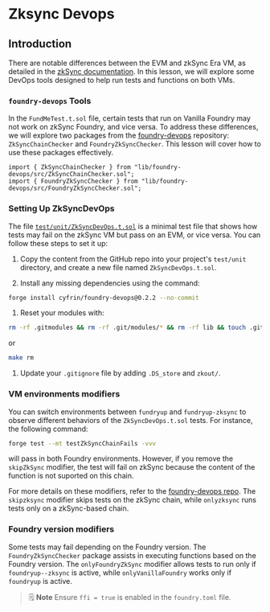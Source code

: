 # Zksync Devops

## Introduction

There are notable differences between the EVM and zkSync Era VM, as detailed in the [zkSync documentation](https://docs.zksync.io/build/developer-reference/ethereum-differences/evm-instructions). In this lesson, we will explore some DevOps tools designed to help run tests and functions on both VMs.

### `foundry-devops` Tools

In the `FundMeTest.t.sol` file, certain tests that run on Vanilla Foundry may not work on zkSync Foundry, and vice versa. To address these differences, we will explore two packages from the [foundry-devops](https://github.com/Cyfrin/foundry-devops) repository: `ZkSyncChainChecker` and `FoundryZkSyncChecker`. This lesson will cover how to use these packages effectively.

```solidity
import { ZkSyncChainChecker } from "lib/foundry-devops/src/ZkSyncChainChecker.sol";
import { FoundryZkSyncChecker } from "lib/foundry-devops/src/FoundryZkSyncChecker.sol";
```

### Setting Up ZkSyncDevOps

The file [`test/unit/ZkSyncDevOps.t.sol`](https://github.com/Cyfrin/foundry-fund-me-cu/blob/main/test/unit/ZkSyncDevOps.t.sol) is a minimal test file that shows how tests may fail on the zkSync VM but pass on an EVM, or vice versa. You can follow these steps to set it up:

1. Copy the content from the GitHub repo into your project's `test/unit` directory, and create a new file named `ZkSyncDevOps.t.sol`.

2. Install any missing dependencies using the command:

```bash
forge install cyfrin/foundry-devops@0.2.2 --no-commit
```

1. Reset your modules with:

```bash
rm -rf .gitmodules && rm -rf .git/modules/* && rm -rf lib && touch .gitmodules && git add . && git commit -m "modules"
```

or

```bash
make rm
```

1. Update your `.gitignore` file by adding `.DS_store` and `zkout/`.

### VM environments modifiers

You can switch environments between `fundryup` and `fundryup-zksync` to observe different behaviors of the `ZkSyncDevOps.t.sol` tests. For instance, the following command:

```bash
forge test --mt testZkSyncChainFails -vvv
```

will pass in both Foundry environments. However, if you remove the `skipZkSync` modifier, the test will fail on zkSync because the content of the function is not suported on this chain.

For more details on these modifiers, refer to the [foundry-devops repo](https://github.com/Cyfrin/foundry-devops?tab=readme-ov-file#usage---zksync-checker). The `skipzksync` modifier skips tests on the zkSync chain, while `onlyzksync` runs tests only on a zkSync-based chain.

### Foundry version modifiers

Some tests may fail depending on the Foundry version. The `FoundryZkSyncChecker` package assists in executing functions based on the Foundry version. The `onlyFoundryZkSync` modifier allows tests to run only if `foundryup--zksync` is active, while `onlyVanillaFoundry` works only if `foundryup` is active.

> 🗒️ **Note**
> Ensure `ffi = true` is enabled in the `foundry.toml` file.

